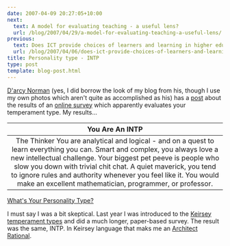 ```yaml
---
date: 2007-04-09 20:27:05+10:00
next:
  text: A model for evaluating teaching - a useful lens?
  url: /blog/2007/04/29/a-model-for-evaluating-teaching-a-useful-lens/
previous:
  text: Does ICT provide choices of learners and learning in higher education
  url: /blog/2007/04/06/does-ict-provide-choices-of-learners-and-learning-in-higher-education/
title: Personality type - INTP
type: post
template: blog-post.html
---
```

[D'arcy Norman](http://www.darcynorman.net/about) (yes, I did borrow the look of my blog from his, though I use my own photos which aren't quite as accomplished as his) has a [post](http://www.darcynorman.net/2007/04/08/intj) about the results of an [online survey](http://www.blogthings.com/whatsyourpersonalitytypequiz/) which apparently evaluates your temperament type. My results...

| **You Are An INTP** |
| :-: |
| The Thinker      You are analytical and logical - and on a quest to learn everything you can.   Smart and complex, you always love a new intellectual challenge.   Your biggest pet peeve is people who slow you down with trivial chit chat.   A quiet maverick, you tend to ignore rules and authority whenever you feel like it.      You would make an excellent mathematician, programmer, or professor. |

[What's Your Personality Type?](http://www.blogthings.com/whatsyourpersonalitytypequiz/)

I must say I was a bit skeptical. Last year I was introduced to the [Keirsey temperament types](http://www.keirsey.com/) and did a much longer, paper-based survey. The result was the same, INTP. In Keirsey language that maks me an [Architect Rational](http://www.keirsey.com/personality/ntip.html).